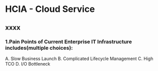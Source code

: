 # HCIA - Cloud Service

## xxxx

### 1.Pain Points of Current Enterprise IT Infrastructure includes(multiple choices):
A.	Slow Business Launch
B.	Complicated Lifecycle Management
C.	High TCO
D.	I/O Bottleneck